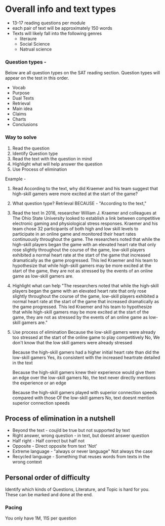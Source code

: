 

# Overall info and text types
- 13-17 reading questions per module
- each pair of text will be approximately 150 words
- Texts will likely fall into the following genres 
	- literaure
	- Social Science
	- Natrual science

### Question types - 
Below are all question types on the SAT reading section. Question types will appear on the test in this order.
- Vocab 
- Purpose
- Dual Texts
- Retrieval 
- Main idea
- Claims
- Charts
- Conclusions 
### Way to solve 
1. Read the question
2. Identify Question type
3. Read the text with the question in mind
4. Highlight what will help answer the question
5. Use Process of elimination

Example -
1. Read
	According to the text, why did Kraemer and his team suggest that high-skill gamers were more excited at the start of the game?
2. What question type? 
	Retrieval BECAUSE - "According to the text," 
3.  Read the text
	In 2016, researcher William J. Kraemer and colleagues at The Ohio State University looked to establish a link between competitive electronic gaming and physiological stress responses. Kraemer and his team chose 32 participants of both high and low skill levels to participate in an online game and monitored their heart rates continuously throughout the game. The researchers noted that while the high-skill players began the game with an elevated heart rate that only rose slightly throughout the course of the game, low-skill players exhibited a normal heart rate at the start of the game that increased dramatically as the game progressed. This led Kraemer and his team to hypothesize that while high-skill gamers may be more excited at the start of the game, they are not as stressed by the events of an online game as low-skill gamers are.
4. Highlight what can help
	"The researchers noted that while the high-skill players began the game with an elevated heart rate that only rose slightly throughout the course of the game, low-skill players exhibited a normal heart rate at the start of the game that increased dramatically as the game progressed. This led Kraemer and his team to hypothesize that while high-skill gamers may be more excited at the start of the game, they are not as stressed by the events of an online game as low-skill gamers are."
5. Use process of elimination 
	Because the low-skill gamers were already too stressed at the start of the online game to play competitively 
		No, We don't know that the low skill gamers were already stressed 

	Because the high-skill gamers had a higher initial heart rate than did the low-skill gamers 
		Yes, its consistent with the increased heartrate detailed in the text
	
	 Because the high-skill gamers knew their experience would give them an edge over the low-skill gamers 
		No, the text never directly mentions the experience or an edge
	
	Because the high-skill gamers played with superior connection speeds compared with those Of the low-skill gamers
		No, text doesnt mention superior connection speeds
## Process of elimination in a nutshell

-  Beyond the text - coujld be true but not supported by text
- Right answer, wrong question - in text, but doesnt answer question
- Half right - Half correct but half not
- Opposite - Direct opposite from text 'Not'
- Extreme language - "always or never language" Not always the case
- Recycled language - Something that reuses words from texts in the wrong context

## Personal order of difficulty
Identify which kinds of Questions, Literature, and Topic is hard for you. These can be marked and done at the end.

### Pacing 
 You only have 1M, 11S per question 



